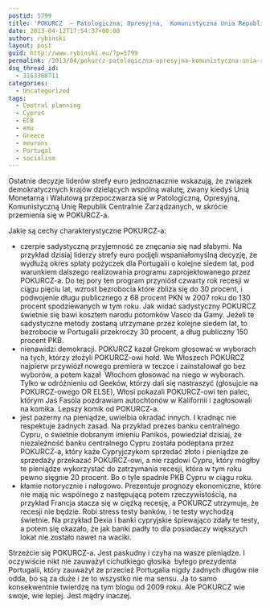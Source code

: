 ```yaml
---
postid: 5799
title: 'POKURCZ  – Patologiczna, Opresyjna,  Komunistyczna Unia Republik Centralnie Zarządzanych'
date: 2013-04-12T17:54:37+00:00
author: rybinski
layout: post
guid: http://www.rybinski.eu/?p=5799
permalink: /2013/04/pokurcz-patologiczna-opresyjna-komunistyczna-unia-republik-centralnie-zarzadzanych/
dsq_thread_id:
  - 3163308711
categories:
  - Uncategorized
tags:
  - Central planning
  - Cyprus
  - ECB
  - emu
  - Greece
  - meurons
  - Portugal
  - socialism
---
```

Ostatnie decyzje liderów strefy euro jednoznacznie wskazują, że związek demokratycznych krajów dzielących wspólną walutę, zwany kiedyś Unią Monetarną i Walutową przepoczwarza się w Patologiczną, Opresyjną,  Komunistyczną Unię Republik Centralnie Zarządzanych, w skrócie przemienia się w POKURCZ-a.

Jakie są cechy charakterystyczne POKURCZ-a:

  * czerpie sadystyczną przyjemność ze znęcania się nad słabymi. Na przykład dzisiaj liderzy strefy euro podjęli wspaniałomyślną decyzję, że wydłużą okres spłaty pożyczek dla Portugalii o kolejne siedem lat, pod warunkiem dalszego realizowania programu zaprojektowanego przez POKURCZ-a. Do tej pory ten program przyniósł czwarty rok recesji w ciągu pięciu lat, wzrost bezrobocia które zbliża się do 30 procent, i podwojenie długu publicznego z 68 procent PKN w 2007 roku do 130 procent spodziewanych w tym roku. Jak widać sadystyczny POKURCZ świetnie się bawi kosztem narodu potomków Vasco da Gamy. Jeżeli te sadystyczne metody zostaną utrzymane przez kolejne siedem lat, to bezrobocie w Portugalii przekroczy 30 procent, a dług publiczny 150 procent PKB.
  * nienawidzi demokracji. POKURCZ kazał Grekom głosować w wyborach na tych, którzy złożyli POKURCZ-owi hołd. We Włoszech POKURCZ najpierw przywiózł nowego premiera w teczce i zainstalował go bez wyborów, a potem kazał  Włochom głosować na niego w wyborach. Tylko w odróżnieniu od Geeków, którzy dali się nastraszyć (głosujcie na POKURCZ-owego OR ELSE), Włosi pokazali POKURCZ-owi ten palec, którym Jaś Fasola pozdrawiam autochtonów w Kalifornii i zagłosowali na komika. Lepszy komik od POKURCZ-a.
  * jest pazerny na pieniądze, uwielbia okradać innych. I kradnąc nie respektuje żadnych zasad. Na przykład prezes banku centralnego Cypru, o świetnie dobranym imieniu Panikos, powiedział dzisiaj, że niezależność banku centralnego Cypru została podeptana przez POKURCZ-a, który każe Cypryjczykom sprzedać złoto i pieniądze ze sprzedaży przekazać POKURCZ-owi, a nie rządowi Cypru, który mógłby te pieniądze wykorzystać do zatrzymania recesji, która w tym roku pewno sięgnie 20 procent. Bo o tyle spadnie PKB Cypru w ciągu roku.
  * kłamie notorycznie i nałogowo. Prezentuje prognozy ekonomiczne, które nie mają nic wspólnego z następującą potem rzeczywistością, na przykład Francja stacza się w ciężką recesję, a POKURCZ utrzymuje, że recesji nie będzie. Robi stress testy banków, i te testy wychodzą świetnie. Na przykład Dexia i banki cypryjskie śpiewająco zdały te testy, a potem się okazało, że jak banki padły to dla posiadaczy większych lokat nie zostało nawet na waciki.

Strzeżcie się POKURCZ-a. Jest paskudny i czyha na wasze pieniądze. I oczywiście nikt nie zauważył cichutkiego głosika  byłego prezydenta Portugalii, który zauważył że przecież Portugalia nigdy żadnych długów nie odda, bo są za duże i że to wszystko nie ma sensu. Ja to samo konsekwentnie twierdzę na tym blogu od 2009 roku. Ale POKURCZ wie swoje, wie lepiej. Jest mądry inaczej.
